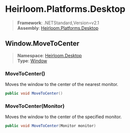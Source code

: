 # Heirloom.Platforms.Desktop

> **Framework**: .NETStandard,Version=v2.1  
> **Assembly**: [Heirloom.Platforms.Desktop][0]  

## Window.MoveToCenter

> **Namespace**: [Heirloom.Desktop][0]  
> **Type**: [Window][1]  

### MoveToCenter()

Moves the window to the center of the nearest monitor.

```cs
public void MoveToCenter()
```

### MoveToCenter(Monitor)

Moves the window to the center of the specified monitor.

```cs
public void MoveToCenter(Monitor monitor)
```

[0]: ../Heirloom.Platforms.Desktop.md
[1]: Heirloom.Desktop.Window.md
